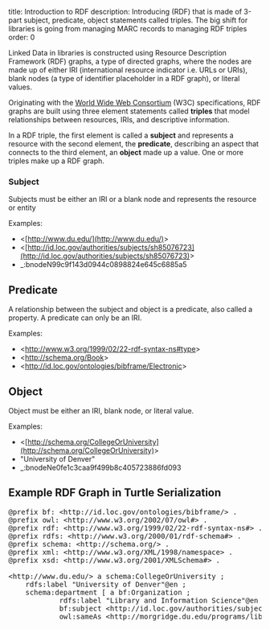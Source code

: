 title: Introduction to RDF
description: Introducing (RDF) that is made of 3-part subject, predicate, object statements called triples. The big shift for libraries is going from managing MARC records to managing RDF triples
order: 0

Linked Data in libraries is constructed using Resource Description Framework (RDF) graphs, 
a type of directed graphs, where the nodes are made up
of either IRI (international resource indicator i.e. URLs or URIs), blank nodes (a 
type of identifier placeholder in a RDF graph), or literal values. 

Originating with the 
[World Wide Web Consortium][W3C] (W3C) specifications, RDF graphs are built using three element 
statements called <strong>triples</strong> that model relationships between resources, 
IRIs, and descriptive information.

In a RDF triple, the first element is called a **subject** and represents 
a resource with the second element, the **predicate**, describing an aspect
that connects to the third element, an **object** made up a value. One or more
triples make up a RDF graph.  



### Subject
Subjects must be either an IRI or a blank node and represents the resource or entity

Examples:
    
*   &lt;[http://www.du.edu/](http://www.du.edu/)&gt;
*   &lt;[http://id.loc.gov/authorities/subjects/sh85076723](http://id.loc.gov/authorities/subjects/sh85076723)&gt;
*   _:bnodeN99c9f143d0944c0898824e645c6885a5
    
## Predicate
A relationship between the subject and object is a predicate, also called a property. 
A predicate can only be an IRI.

Examples:

*   &lt;http://www.w3.org/1999/02/22-rdf-syntax-ns#type&gt;
*   &lt;http://schema.org/Book&gt;
*   &lt;http://id.loc.gov/ontologies/bibframe/Electronic&gt;

## Object
Object must be either an IRI, blank node, or literal value.

Examples:

*   &lt;[http://schema.org/CollegeOrUniversity](http://schema.org/CollegeOrUniversity)&gt;
*   "University of Denver"
*   _:bnodeNe0fe1c3caa9f499b8c405723886fd093

## Example RDF Graph in Turtle Serialization

<pre>@prefix bf: &lt;http://id.loc.gov/ontologies/bibframe/&gt; .
@prefix owl: &lt;http://www.w3.org/2002/07/owl#&gt; .
@prefix rdf: &lt;http://www.w3.org/1999/02/22-rdf-syntax-ns#&gt; .
@prefix rdfs: &lt;http://www.w3.org/2000/01/rdf-schema#&gt; .
@prefix schema: &lt;http://schema.org/&gt; .
@prefix xml: &lt;http://www.w3.org/XML/1998/namespace&gt; .
@prefix xsd: &lt;http://www.w3.org/2001/XMLSchema#&gt; .

&lt;http://www.du.edu/&gt; a schema:CollegeOrUniversity ;
    rdfs:label "University of Denver"@en ;
    schema:department [ a bf:Organization ;
            rdfs:label "Library and Information Science"@en ;
            bf:subject &lt;http://id.loc.gov/authorities/subjects/sh85076723&gt; ;
            owl:sameAs &lt;http://morgridge.du.edu/programs/library-and-information-science/&gt; ] .
</pre>

[BF]: http://www.loc.gov/bibframe/docs/index.html
[MARC]: https://www.loc.gov/marc/bibliographic/
[SCHEMA]: http://schema.org/
[W3C]: https://www.w3.org/

